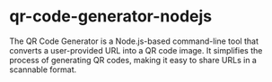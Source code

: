 # qr-code-generator-nodejs
The QR Code Generator is a Node.js-based command-line tool that converts a user-provided URL into a QR code image. It simplifies the process of generating QR codes, making it easy to share URLs in a scannable format.

